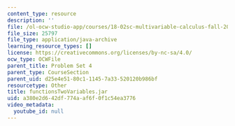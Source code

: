 ```yaml
---
content_type: resource
description: ''
file: /ol-ocw-studio-app/courses/18-02sc-multivariable-calculus-fall-2010/a380e2d642df774aaf6f0f1c54ea3776_functionsTwoVariables.jar
file_size: 25797
file_type: application/java-archive
learning_resource_types: []
license: https://creativecommons.org/licenses/by-nc-sa/4.0/
ocw_type: OCWFile
parent_title: Problem Set 4
parent_type: CourseSection
parent_uid: d25e4e51-80c1-1145-7a33-520120b986bf
resourcetype: Other
title: functionsTwoVariables.jar
uid: a380e2d6-42df-774a-af6f-0f1c54ea3776
video_metadata:
  youtube_id: null
---
```

